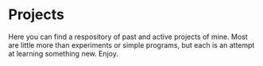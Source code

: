 # Projects

Here you can find a respository of past and active projects of mine. Most are
little more than experiments or simple programs, but each is an attempt at
learning something new. Enjoy.
